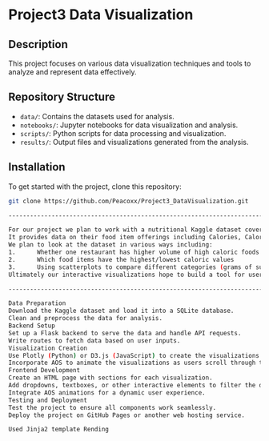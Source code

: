 # Project3 Data Visualization

## Description

This project focuses on various data visualization techniques and tools to analyze and represent data effectively.

## Repository Structure

- `data/`: Contains the datasets used for analysis.
- `notebooks/`: Jupyter notebooks for data visualization and analysis.
- `scripts/`: Python scripts for data processing and visualization.
- `results/`: Output files and visualizations generated from the analysis.

## Installation

To get started with the project, clone this repository:

```sh
git clone https://github.com/Peacoxx/Project3_DataVisualization.git

------------------------------------------------------------------------

For our project we plan to work with a nutritional Kaggle dataset covering the Nutritional values, including Calories and Micro-nutrients, from six of the largest and most popular fast food restaurants: McDonald's, Burger King, Wendy's, Kentucky Fried Chicken (KFC), Taco Bell, and Pizza Hut.
It provides data on their food item offerings including Calories, Calories from Fat, Total Fat, Saturated Fat, Trans Fat, Cholesterol, Sodium, Carbs, Fiber, Sugars, Protein, and Weight Watchers Points (where available).
We plan to look at the dataset in various ways including:
1.      Whether one restaurant has higher volume of high caloric foods than others
2.      Which food items have the highest/lowest caloric values
3.      Using scatterplots to compare different categories (grams of sugar > calories) (cholesterol > calories) (grams of protein > grams of sugar) etc.
Ultimately our interactive visualizations hope to build a tool for users to make better decisions for themselves on which food items to select if they patronize any of these establishments.

--------------------------------------------------------------------------

Data Preparation
Download the Kaggle dataset and load it into a SQLite database.
Clean and preprocess the data for analysis.
Backend Setup
Set up a Flask backend to serve the data and handle API requests.
Write routes to fetch data based on user inputs.
Visualization Creation
Use Plotly (Python) or D3.js (JavaScript) to create the visualizations.
Incorporate AOS to animate the visualizations as users scroll through the page.
Frontend Development
Create an HTML page with sections for each visualization.
Add dropdowns, textboxes, or other interactive elements to filter the data.
Integrate AOS animations for a dynamic user experience.
Testing and Deployment
Test the project to ensure all components work seamlessly.
Deploy the project on GitHub Pages or another web hosting service.

Used Jinja2 template Rending